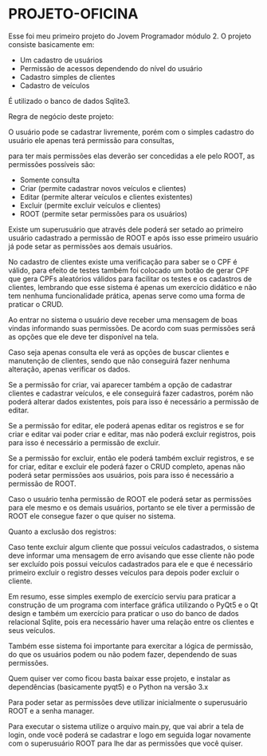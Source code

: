 # PROJETO-OFICINA

Esse foi meu primeiro projeto do Jovem Programador módulo 2.
O projeto consiste basicamente em:
- Um cadastro de usuários
- Permissão de acessos dependendo do nível do usuário
- Cadastro simples de clientes
- Cadastro de veículos

É utilizado o banco de dados Sqlite3.

Regra de negócio deste projeto:

O usuário pode se cadastrar livremente, porém com o simples cadastro do usuário ele apenas terá permissão para consultas,

para ter mais permissões elas deverão ser concedidas a ele pelo ROOT, as permissões possíveis são:
- Somente consulta
- Criar (permite cadastrar novos veículos e clientes)
- Editar (permite alterar veículos e clientes existentes)
- Excluir (permite excluir veículos e clientes)
- ROOT (permite setar permissões para os usuários)

Existe um superusuário que através dele poderá ser setado ao primeiro usuário cadastrado a permissão de ROOT e após isso esse primeiro usuário já pode setar as permissões aos demais usuários.

No cadastro de clientes existe uma verificação para saber se o CPF é válido, para efeito de testes também foi colocado um botão de gerar CPF que gera CPFs aleatórios válidos para facilitar os testes e os cadastros de clientes, lembrando que esse sistema é apenas um exercício didático e não tem nenhuma funcionalidade prática, apenas serve como uma forma de praticar o CRUD.

Ao entrar no sistema o usuário deve receber uma mensagem de boas vindas informando suas permissões.
De acordo com suas permissões será as opções que ele deve ter disponível na tela.

Caso seja apenas consulta ele verá as opções de buscar clientes e manutenção de clientes, sendo que não conseguirá fazer nenhuma alteração, apenas verificar os dados.

Se a permissão for criar, vai aparecer também a opção de cadastrar clientes e cadastrar veículos, e ele conseguirá fazer cadastros, porém não poderá alterar dados existentes, pois para isso é necessário a permissão de editar.

Se a permissão for editar, ele poderá apenas editar os registros e se for criar e editar vai poder criar e editar, mas não poderá excluir registros, pois para isso é necessário a permissão de excluir.

Se a permissão for excluir, então ele poderá também excluir registros, e se for criar, editar e excluir ele poderá fazer o CRUD completo, apenas não poderá setar permissões aos usuários, pois para isso é necessário a permissão de ROOT.

Caso o usuário tenha permissão de ROOT ele poderá setar as permissões para ele mesmo e os demais usuários, portanto 
se ele tiver a permissão de ROOT ele consegue fazer o que quiser no sistema.

Quanto a exclusão dos registros:

Caso tente excluir algum cliente que possui veículos cadastrados, o sistema deve informar uma mensagem de erro avisando que esse cliente não pode ser excluído pois possui veículos cadastrados para ele e que é necessário primeiro excluir o registro desses veículos para depois poder excluir o cliente.

Em resumo, esse simples exemplo de exercício serviu para praticar a construção de um programa com interface gráfica utilizando o PyQt5 e o Qt design e também um exercício para praticar o uso do banco de dados relacional Sqlite, pois era necessário haver uma relação entre os clientes e seus veículos.

Também esse sistema foi importante para exercitar a lógica de permissão, do que os usuários podem ou não podem fazer, dependendo de suas permissões.

Quem quiser ver como ficou basta baixar esse projeto, e instalar as dependências (basicamente pyqt5) e o Python na versão 3.x

Para poder setar as permissões deve utilizar inicialmente o superusuário ROOT e a senha manager.

Para executar o sistema utilize o arquivo main.py, que vai abrir a tela de login, onde você poderá se cadastrar e logo em seguida logar novamente com o superusuário ROOT para lhe dar as permissões que você quiser.
